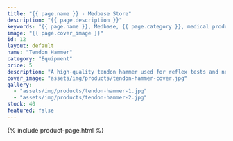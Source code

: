 ```yaml
---
title: "{{ page.name }} - Medbase Store"
description: "{{ page.description }}"
keywords: "{{ page.name }}, Medbase, {{ page.category }}, medical products, healthcare, {{ page.keywords }}"
image: "{{ page.cover_image }}"
id: 12
layout: default
name: "Tendon Hammer"
category: "Equipment"
price: 5
description: "A high-quality tendon hammer used for reflex tests and neurological examinations. Features a comfortable grip and durable construction, ensuring accuracy and reliability."
cover_image: "assets/img/products/tendon-hammer-cover.jpg"
gallery:
  - "assets/img/products/tendon-hammer-1.jpg"
  - "assets/img/products/tendon-hammer-2.jpg"
stock: 40
featured: false
---
```

{% include product-page.html %}